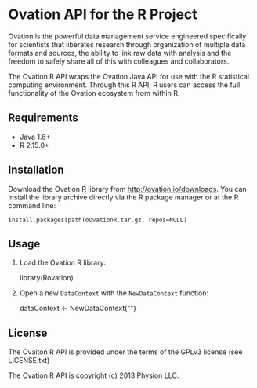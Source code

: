 # Ovation API for the R Project

Ovation is the powerful data management service engineered specifically for scientists that liberates research through organization of multiple data formats and sources, the ability to link raw data with analysis and the freedom to safely share all of this with colleagues and collaborators.

The Ovation R API wraps the Ovation Java API for use with the R statistical computing environment. Through this R API, R users can access the full functionality of the Ovation ecosystem from within R. 


## Requirements

* Java 1.6+
* R 2.15.0+

## Installation

Download the Ovation R library from http://ovation.io/downloads. You can install the library archive directly via the R package manager or at the R command line:

	install.packages(pathToOvationR.tar.gz, repos=NULL)

## Usage

1. Load the Ovation R library:

	library(Rovation)

2. Open a new `DataContext` with the `NewDataContext` function:

	dataContext <- NewDataContext("<email>")


## License

The Ovaiton R API is provided under the terms of the GPLv3 license (see LICENSE.txt)

The Ovation R API is copyright (c) 2013 Physion LLC.